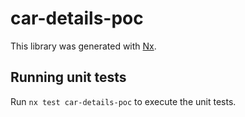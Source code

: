 # car-details-poc

This library was generated with [Nx](https://nx.dev).

## Running unit tests

Run `nx test car-details-poc` to execute the unit tests.
